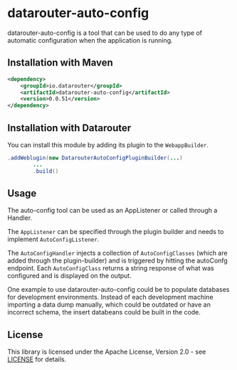 # datarouter-auto-config

datarouter-auto-config is a tool that can be used to do any type of automatic configuration when the application is
 running.

## Installation with Maven

```xml
<dependency>
	<groupId>io.datarouter</groupId>
	<artifactId>datarouter-auto-config</artifactId>
	<version>0.0.51</version>
</dependency>
```

## Installation with Datarouter

You can install this module by adding its plugin to the `WebappBuilder`.

```java
.addWeblugin(new DatarouterAutoConfigPluginBuilder(...)
		...
		.build()
```

## Usage

The auto-config tool can be used as an AppListener or called through a Handler. 

The `AppListener` can be specified through the plugin builder and needs to implement `AutoConfigListener`. 

The `AutoConfigHandler` injects a collection of `AutoConfigClasses` (which are added through the plugin-builder) and
 is triggered by hitting the autoConfg endpoint. Each `AutoConfigClass` returns a string response of what was configured
 and is displayed on the output.

One example to use datarouter-auto-config could be to populate databases for development environments. Instead of
 each development machine importing a data dump manually, which could be outdated or have an incorrect schema, the
 insert databeans could be built in the code.


## License

This library is licensed under the Apache License, Version 2.0 - see [LICENSE](../LICENSE) for details.
